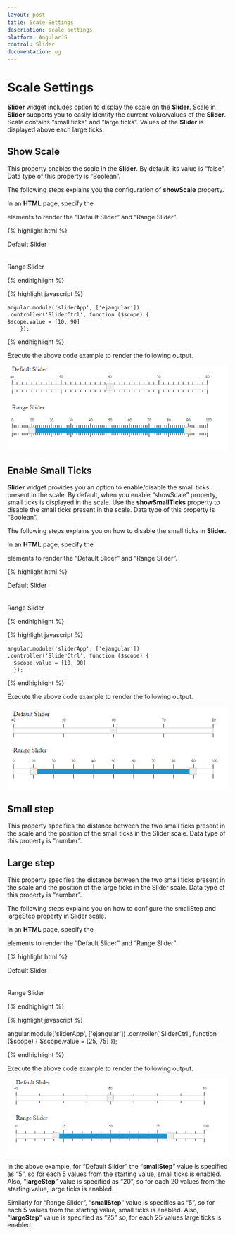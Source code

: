 ```yaml
---
layout: post
title: Scale-Settings
description: scale settings
platform: AngularJS
control: Slider
documentation: ug
---
```


# Scale Settings

**Slider** widget includes option to display the scale on the **Slider**. Scale in **Slider** supports you to easily identify the current value/values of the **Slider**. Scale contains “small ticks” and “large ticks”. Values of the **Slider** is displayed above each large ticks.

## Show Scale

This property enables the scale in the **Slider**. By default, its value is “false”. Data type of this property is “Boolean”.

The following steps explains you the configuration of **showScale** property.

In an **HTML** page, specify the **<div>** elements to render the “Default Slider” and “Range Slider”.

{% highlight html %}

<div class="txt">Default Slider</div>
<div id="defaultSlider" ej-slider e-slidertype="Default" e-value="60" e-minvalue="40" e-maxvalue="80" e-showscale="true"></div>
<br />
<br />
<div class="txt">Range Slider</div>
<div id="rangeSlider" ej-slider e-slidertype="Range" e-values="value"  e-showscale="true"></div>
 

{% endhighlight %}

{% highlight javascript %}

    angular.module('sliderApp', ['ejangular'])
    .controller('SliderCtrl', function ($scope) {
    $scope.value = [10, 90]
        });

{% endhighlight %}

Execute the above code example to render the following output.

![](Scale-Settings_images/Scale-Settings_img1.png) 

## Enable Small Ticks

**Slider** widget provides you an option to enable/disable the small ticks present in the scale. By default, when you enable “showScale” property, small ticks is displayed in the scale. Use the **showSmallTicks** property to disable the small ticks present in the scale. Data type of this property is “Boolean”.

The following steps explains you on how to disable the small ticks in **Slider**.

In an **HTML** page, specify the **<div>** elements to render the “Default Slider” and “Range Slider”.

{% highlight html %}


<div class="txt">Default Slider</div>
<div id="defaultSlider" ej-slider e-slidertype="Default" e-value="60" e-minvalue="40" e-maxvalue="80" e-showscale="true" e-showSmallTicks="false"></div>
<br />
<br />
<div class="txt">Range Slider</div>
<div id="rangeSlider" ej-slider e-slidertype="Range" e-values="value" e-showscale="true" e-showSmallTicks="false"></div>



{% endhighlight %}

{% highlight javascript %}

    angular.module('sliderApp', ['ejangular'])
    .controller('SliderCtrl', function ($scope) {
      $scope.value = [10, 90]
      });

{% endhighlight %}

Execute the above code example to render the following output.


![](Scale-Settings_images/Scale-Settings_img2.png) 

## Small step

This property specifies the distance between the two small ticks present in the scale and the position of the small ticks in the Slider scale. Data type of this property is “number”.

## Large step

This property specifies the distance between the two small ticks present in the scale and the position of the large ticks in the Slider scale. Data type of this property is “number”.

The following steps explains you on how to configure the smallStep and largeStep property in Slider scale.

In an **HTML** page, specify the **<div>** elements to render the “Default Slider” and “Range Slider”

{% highlight html %}


<div class="txt">Default Slider</div>
<div id="defaultSlider" ej-slider e-slidertype="Default" e-width="500" e-value="60" e-minvalue="40" e-maxvalue="80" e-showscale="true"  e-smallStep="5" e-largeStep="20"></div>
<br />
<br />
<div class="txt">Range Slider</div>
<div id="rangeSlider" ej-slider e-slidertype="Range" e-values="value" e-width="500" e-showscale="true" e-smallStep="5" e-largeStep="25"></div>


{% endhighlight %}

{% highlight javascript %}

 angular.module('sliderApp', ['ejangular'])
  .controller('SliderCtrl', function ($scope) {
  $scope.value = [25, 75]
     });
        
{% endhighlight %}

Execute the above code example to render the following output.


![](Scale-Settings_images/Scale-Settings_img3.png) 

In the above example, for “Default Slider” the “**smallStep**” value is specified as “5”, so for each 5 values from the starting value, small ticks is enabled. Also, “**largeStep**” value is specified as “20”, so for each 20 values from the starting value, large ticks is enabled.

Similarly for “Range Slider”, “**smallStep**” value is specifies as “5”, so for each 5 values from the starting value, small ticks is enabled. Also, “**largeStep**” value is specified as “25” so, for each 25 values large ticks is enabled.

